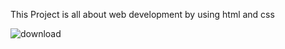 This Project is all about web development by using html and css

![download](https://github.com/denismitali17/alu-web-development/assets/155962407/0900af61-d61a-43ad-be1d-b1909c4234b6)
